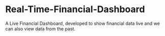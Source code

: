 # Real-Time-Financial-Dashboard
A Live Financial Dashboard,  developed to show financial data live and we can also view data from the past.
